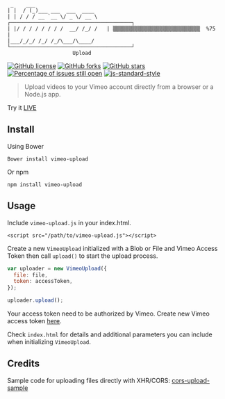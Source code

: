 ```
 _    ___                    
| |  / (_)___ ___  ___  ____                                       
| | / / / __ `__ \/ _ \/ __ \   ┌───────────────────────────────────────┐
| |/ / / / / / / /  __/ /_/ /   | ▒▒▒▒▒▒▒▒▒▒▒▒▒▒▒▒▒▒▒▒▒▒▒▒▒▒▒▒  %75     |
|___/_/_/ /_/ /_/\___/\____/    └───────────────────────────────────────┘
                     Upload                   

```
[![GitHub license](https://img.shields.io/badge/license-MIT-blue.svg)](https://raw.githubusercontent.com/websemantics/vimeo-upload/master/LICENSE) [![GitHub forks](https://img.shields.io/github/forks/websemantics/vimeo-upload.svg)](https://github.com/websemantics/vimeo-upload/network) [![GitHub stars](https://img.shields.io/github/stars/websemantics/vimeo-upload.svg)](https://github.com/websemantics/vimeo-upload/stargazers)
[![Percentage of issues still open](http://isitmaintained.com/badge/open/websemantics/vimeo-upload.svg)](http://isitmaintained.com/project/websemantics/vimeo-upload "Percentage of issues still open") [![js-standard-style](https://img.shields.io/badge/code%20style-standard-brightgreen.svg)](http://standardjs.com/)

> Upload videos to your Vimeo account directly from a browser or a Node.js app.

Try it [LIVE](http://websemantics.github.io/vimeo-upload/)


## Install

Using Bower
```
Bower install vimeo-upload
```

Or npm

```
npm install vimeo-upload
```

## Usage

Include `vimeo-upload.js` in your index.html.

```
<script src="/path/to/vimeo-upload.js"></script>
```

Create a new `VimeoUpload` initialized with a Blob or File and Vimeo Access Token then call `upload()` to start the upload process.

```javascript
var uploader = new VimeoUpload({
  file: file,
  token: accessToken,
});

uploader.upload();
```

Your access token need to be authorized by Vimeo. Create new Vimeo access token [here](https://developer.vimeo.com/apps).

Check `index.html` for details and additional parameters you can include when initializing `VimeoUpload`.

## Credits

Sample code for uploading files directly with XHR/CORS: [cors-upload-sample](https://github.com/googledrive/cors-upload-sample)
